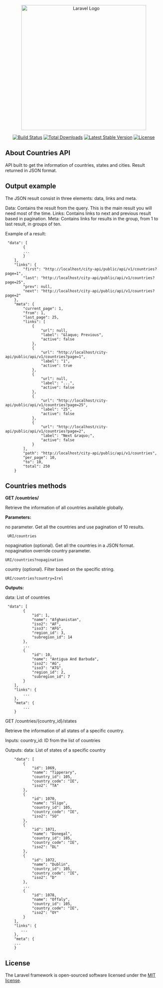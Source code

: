 <p align="center"><a href="https://laravel.com" target="_blank"><img src="https://raw.githubusercontent.com/laravel/art/master/logo-lockup/5%20SVG/2%20CMYK/1%20Full%20Color/laravel-logolockup-cmyk-red.svg" width="400" alt="Laravel Logo"></a></p>

<p align="center">
<a href="https://github.com/laravel/framework/actions"><img src="https://github.com/laravel/framework/workflows/tests/badge.svg" alt="Build Status"></a>
<a href="https://packagist.org/packages/laravel/framework"><img src="https://img.shields.io/packagist/dt/laravel/framework" alt="Total Downloads"></a>
<a href="https://packagist.org/packages/laravel/framework"><img src="https://img.shields.io/packagist/v/laravel/framework" alt="Latest Stable Version"></a>
<a href="https://packagist.org/packages/laravel/framework"><img src="https://img.shields.io/packagist/l/laravel/framework" alt="License"></a>
</p>

## About Countries API

API built to get the information of countries, states and cities. Result returned in JSON format.

## Output example

The JSON result consist in three elements: data, links and meta.

Data: Contains the result from the query. This is the main result you will need most of the time.
Links: Contains links to next and previous result based in pagination.
Meta: Contains links for results in the group, from 1 to last result, in groups of ten.

Example of a result:

``` 
 "data": [
        {
        ...
        }
    ],
    "links": {
        "first": "http://localhost/city-api/public/api/v1/countries?page=1",
        "last": "http://localhost/city-api/public/api/v1/countries?page=25",
        "prev": null,
        "next": "http://localhost/city-api/public/api/v1/countries?page=2"
    },
    "meta": {
        "current_page": 1,
        "from": 1,
        "last_page": 25,
        "links": [
            {
                "url": null,
                "label": "&laquo; Previous",
                "active": false
            },
            {
                "url": "http://localhost/city-api/public/api/v1/countries?page=1",
                "label": "1",
                "active": true
            },
            {
                "url": null,
                "label": "...",
                "active": false
            },
            {
                "url": "http://localhost/city-api/public/api/v1/countries?page=25",
                "label": "25",
                "active": false
            },
            {
                "url": "http://localhost/city-api/public/api/v1/countries?page=2",
                "label": "Next &raquo;",
                "active": false
            }
        ],
        "path": "http://localhost/city-api/public/api/v1/countries",
        "per_page": 10,
        "to": 10,
        "total": 250
    }
```

## Countries methods

**GET /countries/**

Retrieve the information of all countries available globally.

**Parameters:**

no parameter. Get all the countries and use pagination of 10 results.

``` URI/countries```

nopagination (optional). Get all the countries in a JSON format. nopagination override country parameter.

``` URI/countries?nopagination ```

country (optional). Filter based on the specific string. 

``` URI/countries?country=Irel ```



**Outputs:**

data: List of countries

``` 
 "data": [
        {
            "id": 1,
            "name": "Afghanistan",
            "iso2": "AF",
            "iso3": "AFG",
            "region_id": 3,
            "subregion_id": 14
        },
        ...
        {
            "id": 10,
            "name": "Antigua And Barbuda",
            "iso2": "AG",
            "iso3": "ATG",
            "region_id": 2,
            "subregion_id": 7
        }
    ],
    "links": {
        ...
    },
    "meta": {
        ...
    }
```

GET /countries/{country_id}/states

Retrieve the information of all states of a specific country.

Inputs:
country_id: ID from the list of countries

Outputs:
data: List of states of a specific country

```	
	"data": [
        {
            "id": 1069,
            "name": "Tipperary",
            "country_id": 105,
            "country_code": "IE",
            "iso2": "TA"
        },
        {
            "id": 1070,
            "name": "Sligo",
            "country_id": 105,
            "country_code": "IE",
            "iso2": "SO"
        },
        {
            "id": 1071,
            "name": "Donegal",
            "country_id": 105,
            "country_code": "IE",
            "iso2": "DL"
        },
        {
            "id": 1072,
            "name": "Dublin",
            "country_id": 105,
            "country_code": "IE",
            "iso2": "D"
        },
        ...
        {
            "id": 1078,
            "name": "Offaly",
            "country_id": 105,
            "country_code": "IE",
            "iso2": "OY"
        }
    ],
    "links": {
       ...
    },
    "meta": {
	...
    }
```

## License

The Laravel framework is open-sourced software licensed under the [MIT license](https://opensource.org/licenses/MIT).
